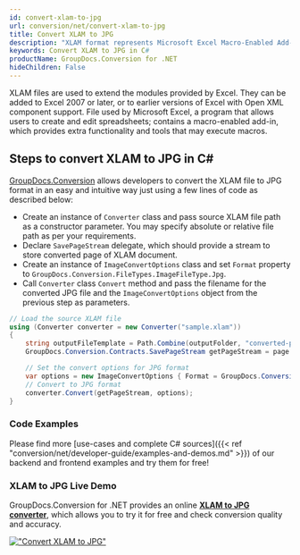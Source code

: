 ```yaml
---
id: convert-xlam-to-jpg
url: conversion/net/convert-xlam-to-jpg
title: Convert XLAM to JPG
description: "XLAM format represents Microsoft Excel Macro-Enabled Add-In with .xlam extension. Learn how to convert XLAM to JPG file programmatically in C# language using GroupDocs.Conversion for .NET library."
keywords: Convert XLAM to JPG in C#
productName: GroupDocs.Conversion for .NET
hideChildren: False
---
```


XLAM files are used to extend the modules provided by Excel. They can be added to Excel 2007 or later, or to earlier versions of Excel with Open XML component support. File used by Microsoft Excel, a program that allows users to create and edit spreadsheets; contains a macro-enabled add-in, which provides extra functionality and tools that may execute macros.

## Steps to convert XLAM to JPG in C#

[GroupDocs.Conversion](https://products.groupdocs.com/conversion/net) allows developers to convert the XLAM file to JPG format in an easy and intuitive way just using a few lines of code as described below:

* Create an instance of `Converter` class and pass source XLAM file path as a constructor parameter. You may specify absolute or relative file path as per your requirements. 
* Declare `SavePageStream` delegate, which should provide a stream to store converted page of XLAM document.
* Create an instance of `ImageConvertOptions` class and set `Format` property to `GroupDocs.Conversion.FileTypes.ImageFileType.Jpg`.
* Call `Converter` class `Convert` method and pass the filename for the converted JPG file and the `ImageConvertOptions` object from the previous step as parameters.

```csharp
// Load the source XLAM file
using (Converter converter = new Converter("sample.xlam"))
{
    string outputFileTemplate = Path.Combine(outputFolder, "converted-page-{0}.jpg");
    GroupDocs.Conversion.Contracts.SavePageStream getPageStream = page => new FileStream(string.Format(outputFileTemplate, page), FileMode.Create);

    // Set the convert options for JPG format
    var options = new ImageConvertOptions { Format = GroupDocs.Conversion.FileTypes.ImageFileType.Jpg };   
    // Convert to JPG format
    converter.Convert(getPageStream, options);
}
```

### Code Examples

Please find more [use-cases and complete C# sources]({{< ref "conversion/net/developer-guide/examples-and-demos.md" >}}) of our backend and frontend examples and try them for free!

### XLAM to JPG Live Demo

GroupDocs.Conversion for .NET provides an online [**XLAM to JPG converter**](https://products.groupdocs.app/conversion/xlam-to-jpg), which allows you to try it for free and check conversion quality and accuracy.

[!["Convert XLAM to JPG"](conversion/net/images/convert-to-jpg/convert-xlam-to-jpg.png)](https://products.groupdocs.app/conversion/xlam-to-jpg)